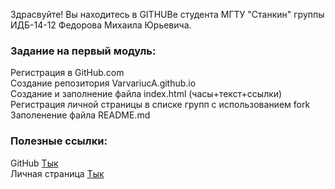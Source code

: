 Здрасвуйте! Вы находитесь в GITHUBе студента МГТУ "Станкин" группы ИДБ-14-12 Федорова Михаила Юрьевича.
<br>
### Задание на первый модуль:
Регистрация в GitHub.com 
<br>
Создание репозитория VarvariucA.github.io 
<br>
Создание и заполнение файла index.html (часы+текст+ссылки) 
<br>
Регистрация личной страницы в списке групп с использованием fork 
<br>
Заполенение файла README.md 
<br>
### Полезные ссылки:
GitHub [Тык](https://github.com/fedorovMMM)
<br>
Личная страница [Тык](https://github.com/fedorovMMM/fedorovMMM/wiki/Задача)
